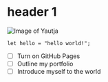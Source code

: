 # header 1
![Image of Yautja](https://comicvine.gamespot.com/a/uploads/scale_medium/1/18154/8620726-2278163265-28649.jpg)
```
let hello = "hello world!";
```
- [ ] Turn on GitHub Pages
- [ ] Outline my portfolio
- [ ] Introduce myself to the world
